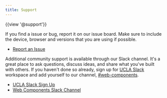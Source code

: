 ```yaml
---
title: Support
---
```

{{view '@support'}}

If you find a issue or bug, report it on our issue board. Make sure to include the device, browser and versions that you are using if possible.

- [Report an Issue](https://bitbucket.org/uclaucomm/ucla-bruin-components/issues?status=new&status=open)

Additional community support is available through our Slack channel. It's a great place to ask questions, discuss ideas, and share what you've built with others. If you haven't done so already, sign up for [UCLA Slack](http://ucla.slack.com) workspace and add yourself to our channel, [#web-components](https://ucla.slack.com/archives/C01TW0HVB0Q).

- [UCLA Slack Sign Up](http://ucla.slack.com)
- [Web Components Slack Channel](https://ucla.slack.com/archives/C01TW0HVB0Q)

<!-- ### Join the Zoom discussion

This is a recurring meeting lead by Strategic Communication. We will be collaborating with campus members to build and maintain campus branded web development tools. StratComm maintains ownership of the repositories and is working closely with the DCP to ensure ADA compliance within the tools.

#### General Agenda

This is the general agenda of each meet and may change with specific details based on what needs to be covered in the current week.

- Showcase updates entered since previous meeting
- Review current PRs or Individual Issue related to component library
- In depth discussion or review roadmap blocker
- Roadmap Check-in
- If time allotted Discuss extensions (I.E. WordPress tools, Drupal tools, other extensions if applicable)

<a class="create-button" href="https://ucla.zoom.us/meeting/tJYkd-6tqzsjEtILJ0VdFpWLUOfAHUDvJ5N0/ics">Outlook Calendar Download</a>
<a class="create-button" href="https://ucla.zoom.us/meeting/tJYkd-6tqzsjEtILJ0VdFpWLUOfAHUDvJ5N0/calendar/google/add">Google Calendar Download</a> -->
